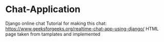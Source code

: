 # Chat-Application
Django online chat
Tutorial for making this chat: https://www.geeksforgeeks.org/realtime-chat-app-using-django/
HTML page taken from tamplates and implemented
